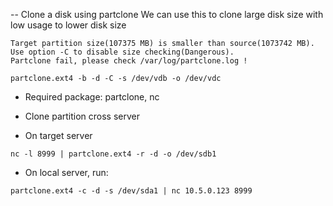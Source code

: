 -- Clone a disk using partclone
We can use this to clone large disk size with low usage to lower disk size
```
Target partition size(107375 MB) is smaller than source(1073742 MB). Use option -C to disable size checking(Dangerous).
Partclone fail, please check /var/log/partclone.log !
```
```
partclone.ext4 -b -d -C -s /dev/vdb -o /dev/vdc
```

- Required package: partclone, nc

- Clone partition cross server
+ On target server
```
nc -l 8999 | partclone.ext4 -r -d -o /dev/sdb1
```

+ On local server, run:
```
partclone.ext4 -c -d -s /dev/sda1 | nc 10.5.0.123 8999
```
